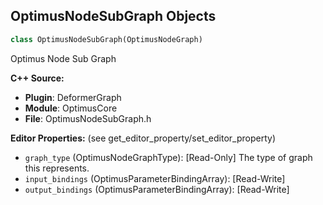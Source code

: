 ## OptimusNodeSubGraph Objects

```python
class OptimusNodeSubGraph(OptimusNodeGraph)
```

Optimus Node Sub Graph

**C++ Source:**

- **Plugin**: DeformerGraph
- **Module**: OptimusCore
- **File**: OptimusNodeSubGraph.h

**Editor Properties:** (see get_editor_property/set_editor_property)

- ``graph_type`` (OptimusNodeGraphType):  [Read-Only] The type of graph this represents.
- ``input_bindings`` (OptimusParameterBindingArray):  [Read-Write]
- ``output_bindings`` (OptimusParameterBindingArray):  [Read-Write]

<a id="unreal.OptimusFunctionNodeGraph"></a>